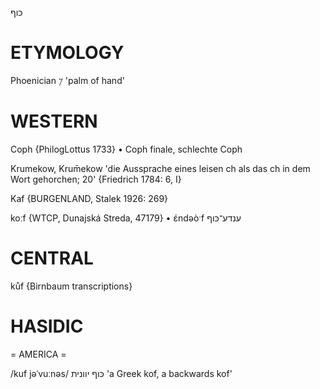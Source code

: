 כּוף

ETYMOLOGY
===========
Phoenician 𐤊 'palm of hand'

WESTERN
========

Coph {PhilogLottus 1733}
	•	Coph finale, schlechte Coph

Krumekow, Krum̄ekow 'die Aussprache eines leisen ch als das ch in dem Wort gehorchen; 20' {Friedrich 1784: 6, I}

Kaf {BURGENLAND, Stalek 1926: 269}

koːf {WTCP, Dunajská Streda, 47179}
	•	ɛ́ndəòˑf ענדע־כּוף

CENTRAL
========

kůf {Birnbaum transcriptions}

HASIDIC
=======
= AMERICA = 

/kuf jəˈvuːnəs/ כּוף יוונית 'a Greek kof, a backwards kof'
